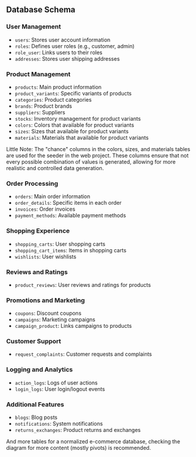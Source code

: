 ## Database Schema

### User Management
- `users`: Stores user account information
- `roles`: Defines user roles (e.g., customer, admin)
- `role_user`: Links users to their roles
- `addresses`: Stores user shipping addresses

### Product Management
- `products`: Main product information
- `product_variants`: Specific variants of products
- `categories`: Product categories
- `brands`: Product brands
- `suppliers`: Suppliers
- `stocks`: Inventory management for product variants
- `colors`: Colors that available for product variants
- `sizes`: Sizes that available for product variants
- `materials`: Materials that available for product variants

Little Note: The "chance" columns in the colors, sizes, and materials tables are used for the seeder in the web project. These columns ensure that not every possible combination of values is generated, allowing for more realistic and controlled data generation.

### Order Processing
- `orders`: Main order information
- `order_details`: Specific items in each order
- `invoices`: Order invoices
- `payment_methods`: Available payment methods

### Shopping Experience
- `shopping_carts`: User shopping carts
- `shopping_cart_items`: Items in shopping carts
- `wishlists`: User wishlists

### Reviews and Ratings
- `product_reviews`: User reviews and ratings for products

### Promotions and Marketing
- `coupons`: Discount coupons
- `campaigns`: Marketing campaigns
- `campaign_product`: Links campaigns to products

### Customer Support
- `request_complaints`: Customer requests and complaints

### Logging and Analytics
- `action_logs`: Logs of user actions
- `login_logs`: User login/logout events

### Additional Features
- `blogs`: Blog posts
- `notifications`: System notifications
- `returns_exchanges`: Product returns and exchanges

And more tables for a normalized e-commerce database, checking the diagram for more content (mostly pivots) is recommended. 
